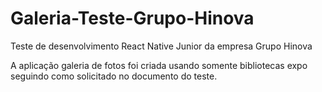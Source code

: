 # Galeria-Teste-Grupo-Hinova
Teste de desenvolvimento React Native Junior da empresa Grupo Hinova

A aplicação galeria de fotos foi criada usando somente bibliotecas expo seguindo como solicitado no documento do teste.
